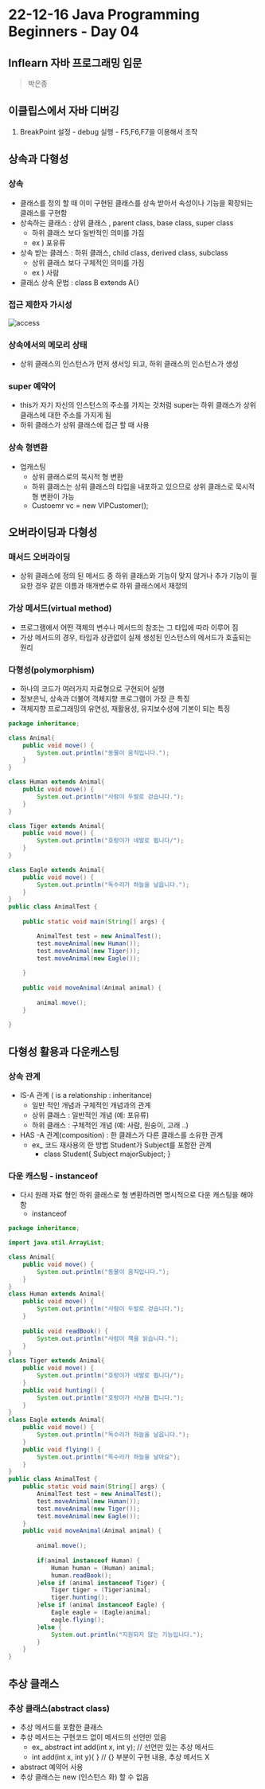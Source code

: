 # 22-12-16 Java Programming Beginners - Day 04

## Inflearn 자바 프로그래밍 입문

> 박은종

## 이클립스에서 자바 디버깅

1. BreakPoint 설정 - debug 실행 - F5,F6,F7을 이용해서 조작

## 상속과 다형성

### 상속

- 클래스를 정의 할 때 이미 구현된 클래스를 상속 받아서 속성이나 기능을 확장되는 클래스를 구현함
- 상속하는 클래스 : 상위 클래스 , parent class, base class, super class
  - 하위 클래스 보다 일반적인 의미를 가짐
  - ex ) 포유류
- 상속 받는 클래스 : 하위 클래스, child class, derived class, subclass
  - 상위 클래스 보다 구체적인 의미를 가짐
  - ex ) 사람
- 클래스 상속 문법 : class B extends A{}

### 접근 제한자 가시성

![access](C:\Users\김민식\Documents\TIL\assets\access.png)

### 상속에서의 메모리 상태

- 상위 클래스의 인스턴스가 먼저 생서잉 되고, 하위 클래스의 인스턴스가 생성

### super 예약어

- this가 자기 자신의 인스턴스의 주소를 가지는 것처럼 super는 하위 클래스가 상위클래스에 대한 주소를 가지게 됨
- 하위 클래스가 상위 클래스에 접근 할 때 사용

### 상속 형변환

- 업캐스팅 
  - 상위 클래스로의 묵시적 형 변환
  - 하위 클래스는 상위 클래스의 타입을 내포하고 있으므로 상위 클래스로 묵시적 형 변환이 가능
  - Custoemr vc = new VIPCustomer();

## 오버라이딩과 다형성

### 매서드 오버라이딩

- 상위 클래스에 정의 된 메서드 중 하위 클래스와 기능이 맞지 않거나 추가 기능이 필요한 경우 같은 이름과 매개변수로 하위 클래스에서 재정의

### 가상 메서드(virtual method)

- 프로그램에서 어떤 객체의 변수나 메서드의 참조는 그 타입에 따라 이루어 짐
- 가상 메서드의 경우, 타입과 상관없이 실제 생성된 인스턴스의 메서드가 호출되는 원리

### 다형성(polymorphism)

- 하나의 코드가 여러가지 자료형으로 구현되어 실행
- 정보은닉, 상속과 더불어 객체지향 프로그램이 가장 큰 특징
- 객체지향 프로그래밍의 유연성, 재활용성, 유지보수성에 기본이 되는 특징

```java
package inheritance;

class Animal{
	public void move() {
		System.out.println("동물이 움직입니다.");
	}
}

class Human extends Animal{
	public void move() {
		System.out.println("사람이 두발로 걷습니다.");
	}
}

class Tiger extends Animal{
	public void move() {
		System.out.println("호랑이가 네발로 뜁니다/");
	}
}

class Eagle extends Animal{
	public void move() {
		System.out.println("독수리가 하늘을 날읍니다.");
	}
}
public class AnimalTest {
	
	public static void main(String[] args) {

		AnimalTest test = new AnimalTest();
		test.moveAnimal(new Human());
		test.moveAnimal(new Tiger());
		test.moveAnimal(new Eagle());
		
	}
	
	public void moveAnimal(Animal animal) {
		
		animal.move();
	}
	
}
```

## 다형성 활용과 다운캐스팅

### 상속 관계

- IS-A 관계 ( is a relationship : inheritance)
  - 일반 적인 개념과 구체적인 개념과의 관계
  - 상위 클래스 : 일반적인 개념 (예: 포유류)
  - 하위 클래스 : 구체적인 개념 (예: 사람, 원숭이, 고래 ..)
- HAS -A 관계(composition) : 한 클래스가 다른 클래스를 소유한 관계
  - ex_ 코드 재사용의 한 방법 Student가 Subject를 포함한 관계
    - class Student{ Subject majorSubject; }

### 다운 캐스팅 - instanceof

- 다시 원래 자료 형인 하위 클래스로 형 변환하려면 명시적으로 다운 캐스팅을 해야함
  - instanceof

```java
package inheritance;

import java.util.ArrayList;

class Animal{
	public void move() {
		System.out.println("동물이 움직입니다.");
	}
}
class Human extends Animal{
	public void move() {
		System.out.println("사람이 두발로 걷습니다.");
	}
	
	public void readBook() {
		System.out.println("사람이 책을 읽습니다.");
	}
}
class Tiger extends Animal{
	public void move() {
		System.out.println("호랑이가 네발로 뜁니다/");
	}
	public void hunting() {
		System.out.println("호랑이가 사냥을 합니다.");
	}
}
class Eagle extends Animal{
	public void move() {
		System.out.println("독수리가 하늘을 날읍니다.");
	}
	public void flying() {
		System.out.println("독수리가 하늘을 날아요");
	}
}
public class AnimalTest {
	public static void main(String[] args) {
		AnimalTest test = new AnimalTest();
		test.moveAnimal(new Human());
		test.moveAnimal(new Tiger());
		test.moveAnimal(new Eagle());
	}
	public void moveAnimal(Animal animal) {
		
		animal.move();
		
		if(animal instanceof Human) {
			Human human = (Human) animal;
			human.readBook();
		}else if (animal instanceof Tiger) {
			Tiger tiger = (Tiger)animal;
			tiger.hunting();
		}else if (animal instanceof Eagle) {
			Eagle eagle = (Eagle)animal;
			eagle.flying();
		}else {
			System.out.println("지원되지 않는 기능입니다.");
		}
	}
}
```

## 추상 클래스

### 추상 클래스(abstract class)

- 추상 메서드를 포함한 클래스
- 추상 메서드는 구현코드 없이 메서드의 선언만 있음
  - ex_ abstract int add(int x, int y); // 선언만 있는 추상 메서드
  - int add(int x, int y){ } // {} 부분이 구현 내용, 추상 메서드 X
- abstract 예약어 사용
- 추상 클래스는 new (인스턴스 화) 할 수 없음
